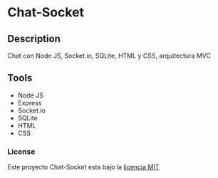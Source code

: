 # Chat-Socket

## Description

Chat con Node JS, Socket.io, SQLite, HTML y CSS, arquitectura MVC

## Tools

- Node JS
- Express
- Socket.io
- SQLite
- HTML
- CSS

### License

Este proyecto Chat-Socket esta bajo la [licencia MIT](https://opensource.org/licenses/MIT)
